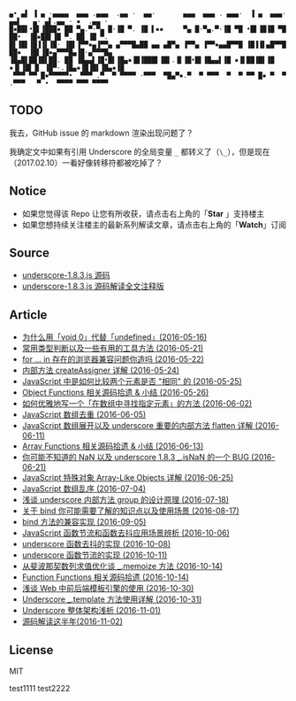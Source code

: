 ```
▄• ▄▌ ▐ ▄ ·▄▄▄▄  ▄▄▄ .▄▄▄  .▄▄ ·  ▄▄·       ▄▄▄  ▄▄▄ . ▄▄▄·  ▐ ▄  ▄▄▄· ▄▄▌   ▄· ▄▌.▄▄ · ▪  .▄▄ ·
█▪██▌•█▌▐███▪ ██ ▀▄.▀·▀▄ █·▐█ ▀. ▐█ ▌▪▪     ▀▄ █·▀▄.▀·▐█ ▀█ •█▌▐█▐█ ▀█ ██•  ▐█▪██▌▐█ ▀. ██ ▐█ ▀.
█▌▐█▌▐█▐▐▌▐█· ▐█▌▐▀▀▪▄▐▀▀▄ ▄▀▀▀█▄██ ▄▄ ▄█▀▄ ▐▀▀▄ ▐▀▀▪▄▄█▀▀█ ▐█▐▐▌▄█▀▀█ ██▪  ▐█▌▐█▪▄▀▀▀█▄▐█·▄▀▀▀█▄
▐█▄█▌██▐█▌██. ██ ▐█▄▄▌▐█•█▌▐█▄▪▐█▐███▌▐█▌.▐▌▐█•█▌▐█▄▄▌▐█ ▪▐▌██▐█▌▐█ ▪▐▌▐█▌▐▌ ▐█▀·.▐█▄▪▐█▐█▌▐█▄▪▐█
 ▀▀▀ ▀▀ █▪▀▀▀▀▀•  ▀▀▀ .▀  ▀ ▀▀▀▀ ·▀▀▀  ▀█▄▀▪.▀  ▀ ▀▀▀  ▀  ▀ ▀▀ █▪ ▀  ▀ .▀▀▀   ▀ •  ▀▀▀▀ ▀▀▀ ▀▀▀▀
```

## TODO

我去，GitHub issue 的 markdown 渲染出现问题了？

我确定文中如果有引用 Underscore 的全局变量 `_` 都转义了（`\_`），但是现在（2017.02.10）一看好像转移符都被吃掉了？


## Notice

- 如果您觉得该 Repo 让您有所收获，请点击右上角的「**Star** 」支持楼主
- 如果您想持续关注楼主的最新系列解读文章，请点击右上角的「**Watch**」订阅


## Source

- [underscore-1.8.3.js 源码](https://github.com/hanzichi/underscore-analysis/blob/master/underscore-1.8.3.js/src/underscore-1.8.3.js)
- [underscore-1.8.3.js 源码解读全文注释版](https://github.com/hanzichi/underscore-analysis/blob/master/underscore-1.8.3.js/underscore-1.8.3-analysis.js)


## Article

- [为什么用「void 0」代替「undefined」(2016-05-16)](https://github.com/hanzichi/underscore-analysis/issues/1)
- [常用类型判断以及一些有用的工具方法 (2016-05-21)](https://github.com/hanzichi/underscore-analysis/issues/2)
- [for ... in 存在的浏览器兼容问题你造吗 (2016-05-22)](https://github.com/hanzichi/underscore-analysis/issues/3)
- [内部方法 createAssigner 详解 (2016-05-24)](https://github.com/hanzichi/underscore-analysis/issues/4)
- [JavaScript 中是如何比较两个元素是否 "相同" 的 (2016-05-25)](https://github.com/hanzichi/underscore-analysis/issues/5)
- [Object Functions 相关源码拾遗 & 小结 (2016-05-26)](https://github.com/hanzichi/underscore-analysis/issues/6)
- [如何优雅地写一个「在数组中寻找指定元素」的方法 (2016-06-02)](https://github.com/hanzichi/underscore-analysis/issues/8)
- [JavaScript 数组去重 (2016-06-05)](https://github.com/hanzichi/underscore-analysis/issues/9)
- [JavaScript 数组展开以及 underscore 重要的内部方法 flatten 详解 (2016-06-11)](https://github.com/hanzichi/underscore-analysis/issues/10)
- [Array Functions 相关源码拾遗 & 小结 (2016-06-13)](https://github.com/hanzichi/underscore-analysis/issues/12)
- [你可能不知道的 NaN 以及 underscore 1.8.3 _.isNaN 的一个 BUG (2016-06-21)](https://github.com/hanzichi/underscore-analysis/issues/13)
- [JavaScript 特殊对象 Array-Like Objects 详解 (2016-06-25)](https://github.com/hanzichi/underscore-analysis/issues/14)
- [JavaScript 数组乱序 (2016-07-04)](https://github.com/hanzichi/underscore-analysis/issues/15)
- [浅谈 underscore 内部方法 group 的设计原理 (2016-07-18)](https://github.com/hanzichi/underscore-analysis/issues/16)
- [关于 bind 你可能需要了解的知识点以及使用场景 (2016-08-17)](https://github.com/hanzichi/underscore-analysis/issues/18)
- [bind 方法的兼容实现 (2016-09-05)](https://github.com/hanzichi/underscore-analysis/issues/19)
- [JavaScript 函数节流和函数去抖应用场景辨析 (2016-10-06)](https://github.com/hanzichi/underscore-analysis/issues/20)
- [underscore 函数去抖的实现 (2016-10-08)](https://github.com/hanzichi/underscore-analysis/issues/21)
- [underscore 函数节流的实现 (2016-10-11)](https://github.com/hanzichi/underscore-analysis/issues/22)
- [从斐波那契数列求值优化谈 _.memoize 方法 (2016-10-14)](https://github.com/hanzichi/underscore-analysis/issues/23)
- [Function Functions 相关源码拾遗 (2016-10-14)](https://github.com/hanzichi/underscore-analysis/issues/24)
- [浅谈 Web 中前后端模板引擎的使用 (2016-10-30)](https://github.com/hanzichi/underscore-analysis/issues/25)
- [Underscore _.template 方法使用详解 (2016-10-31)](https://github.com/hanzichi/underscore-analysis/issues/26)
- [Underscore 整体架构浅析 (2016-11-01)](https://github.com/hanzichi/underscore-analysis/issues/27)
- [源码解读这半年(2016-11-02)](https://github.com/hanzichi/underscore-analysis/issues/28)


## License

MIT


test1111
test2222